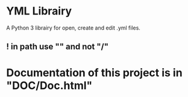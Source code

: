 # YML Librairy
A Python 3 librairy for open, create and edit .yml files.
## ! in path use "\" and not "/"

# Documentation of this project is in "DOC/Doc.html"
